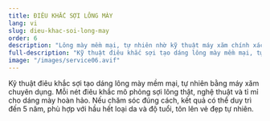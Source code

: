 ```yaml
---
title: ĐIÊU KHẮC SỢI LÔNG MÀY
lang: vi
slug: dieu-khac-soi-long-may
order: 6
description: "Lông mày mềm mại, tự nhiên nhờ kỹ thuật máy xăm chính xác. Mỗi nét điêu khắc mô phỏng sợi lông thật, nghệ thuật và tỉ mỉ cho dáng mày hoàn hảo."
full-description: "Kỹ thuật điêu khắc sợi tạo dáng lông mày mềm mại, tự nhiên bằng máy xăm chuyên dụng. Mỗi nét điêu khắc mô phỏng sợi lông thật, nghệ thuật và tỉ mỉ cho dáng mày hoàn hảo. Nếu chăm sóc đúng cách, kết quả có thể duy trì đến 5 năm, phù hợp với hầu hết loại da và độ tuổi, tôn lên vẻ đẹp tự nhiên."
image: "/images/service06.avif"
---
```

Kỹ thuật điêu khắc sợi tạo dáng lông mày mềm mại, tự nhiên bằng máy xăm chuyên dụng. Mỗi nét điêu khắc mô phỏng sợi lông thật, nghệ thuật và tỉ mỉ cho dáng mày hoàn hảo. Nếu chăm sóc đúng cách, kết quả có thể duy trì đến 5 năm, phù hợp với hầu hết loại da và độ tuổi, tôn lên vẻ đẹp tự nhiên.